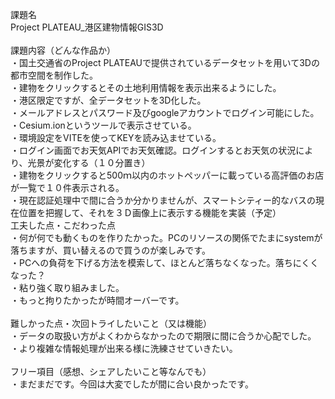 課題名<BR>
Project PLATEAU_港区建物情報GIS3D<BR>
<BR>
課題内容（どんな作品か）<BR>
・国土交通省のProject PLATEAUで提供されているデータセットを用いて3Dの都市空間を制作した。<BR>
・建物をクリックするとその土地利用情報を表示出来るようにした。<BR>
・港区限定ですが、全データセットを3D化した。<BR>
・メールアドレスとパスワード及びgoogleアカウントでログイン可能にした。<BR>
・Cesium.ionというツールで表示させている。<BR>
・環境設定をVITEを使ってKEYを読み込ませている。<BR>
・ログイン画面でお天気APIでお天気確認。ログインするとお天気の状況により、光景が変化する（１０分置き）<BR>
・建物をクリックすると500ｍ以内のホットペッパーに載っている高評価のお店が一覧で１０件表示される。<BR>
・現在認証処理中で間に合うか分かりませんが、スマートシティー的なバスの現在位置を把握して、それを３Ｄ画像上に表示する機能を実装（予定）
<BR>
工夫した点・こだわった点<BR>
・何が何でも動くものを作りたかった。PCのリソースの関係でたまにsystemが落ちますが、買い替えるので買うのが楽しみです。<BR>
・PCへの負荷を下げる方法を模索して、ほとんど落ちなくなった。落ちにくくなった？<BR>
・粘り強く取り組みました。<BR>
・もっと拘りたかったが時間オーバーです。<BR>
<BR>
難しかった点・次回トライしたいこと（又は機能）<BR>
・データの取扱い方がよくわからなかったので期限に間に合うか心配でした。<BR>
・より複雑な情報処理が出来る様に洗練させていきたい。<BR>
<BR>
フリー項目（感想、シェアしたいこと等なんでも）<BR>
・まだまだです。今回は大変でしたが間に合い良かったです。